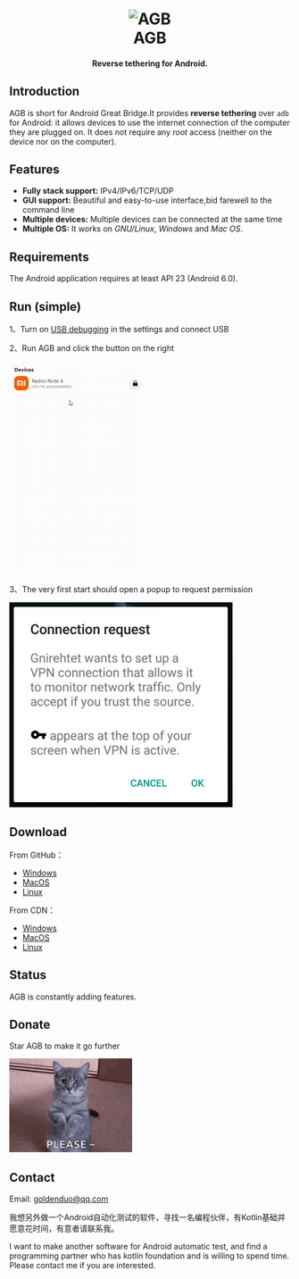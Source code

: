 <h1 align="center">
  <img src="https://selfshare.shenqikeji.top/AGB/icon.png" alt="AGB" width="200">
  <br>AGB<br>
</h1>

<h4 align="center">Reverse tethering for Android.</h4>

## Introduction

AGB is short for Android Great Bridge.It provides **reverse tethering** over `adb` for Android: it
allows devices to use the internet connection of the computer they are plugged
on. It does not require any _root_ access (neither on the device nor on the
computer). 

## Features

- **Fully stack support:** IPv4/IPv6/TCP/UDP
- **GUI support:** Beautiful and easy-to-use interface,bid farewell to the command line
- **Multiple devices:** Multiple devices can be connected at the same time
- **Multiple OS:** It works on _GNU/Linux_, _Windows_ and _Mac OS_.

## Requirements

The Android application requires at least API 23 (Android 6.0).



## Run (simple)

1、Turn on [USB debugging](https://github.com/goldenduo/AGB/blob/main/developer_options.md) in the settings and
connect USB

2、Run AGB and click the button on the right

![guide](R/guide.gif)

3、The very first start should open a popup to request permission

![request](R/request.jpg)

## Download

From GitHub：

- [Windows](https://github.com/goldenduo/SelfShare/raw/main/AGB/windows/agb.zip)
- [MacOS](https://github.com/goldenduo/SelfShare/raw/main/AGB/macos/agb.zip)
- [Linux](https://github.com/goldenduo/SelfShare/raw/main/AGB/linux/agb.zip)

From CDN：

- [Windows](https://selfshare.shenqikeji.top/AGB/windows/agb.zip)
- [MacOS](https://selfshare.shenqikeji.top/AGB/macos/agb.zip)
- [Linux](https://selfshare.shenqikeji.top/AGB/linux/agb.zip)


## Status

AGB is constantly adding features.

## Donate

Star AGB to make it go further

![request](R/please.gif)

## Contact

Email: goldenduo@qq.com

我想另外做一个Android自动化测试的软件，寻找一名编程伙伴，有Kotlin基础并愿意花时间，有意者请联系我。

I want to make another software for Android automatic test, and find a programming partner who has kotlin foundation and is willing to spend time. Please contact me if you are interested.

